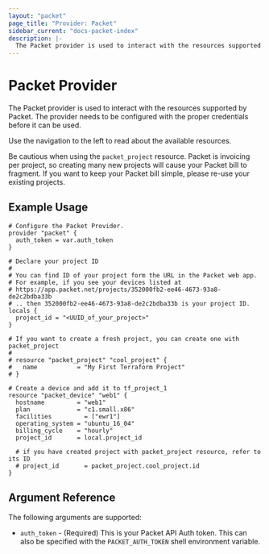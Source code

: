 ```yaml
---
layout: "packet"
page_title: "Provider: Packet"
sidebar_current: "docs-packet-index"
description: |-
  The Packet provider is used to interact with the resources supported by Packet. The provider needs to be configured with the proper credentials before it can be used.
---
```


# Packet Provider

The Packet provider is used to interact with the resources supported by Packet.
The provider needs to be configured with the proper credentials before it can be used.

Use the navigation to the left to read about the available resources.

Be cautious when using the `packet_project` resource. Packet is invoicing per project, so creating many new projects will cause your Packet bill to fragment. If you want to keep your Packet bill simple, please re-use your existing projects.

## Example Usage

```hcl
# Configure the Packet Provider. 
provider "packet" {
  auth_token = var.auth_token
}

# Declare your project ID
#
# You can find ID of your project form the URL in the Packet web app.
# For example, if you see your devices listed at
# https://app.packet.net/projects/352000fb2-ee46-4673-93a8-de2c2bdba33b
# .. then 352000fb2-ee46-4673-93a8-de2c2bdba33b is your project ID.
locals {
  project_id = "<UUID_of_your_project>"
}

# If you want to create a fresh project, you can create one with packet_project
# 
# resource "packet_project" "cool_project" {
#   name           = "My First Terraform Project"
# }

# Create a device and add it to tf_project_1
resource "packet_device" "web1" {
  hostname         = "web1"
  plan             = "c1.small.x86"
  facilities         = ["ewr1"]
  operating_system = "ubuntu_16_04"
  billing_cycle    = "hourly"
  project_id       = local.project_id

  # if you have created project with packet_project resource, refer to its ID
  # project_id       = packet_project.cool_project.id
}
```

## Argument Reference

The following arguments are supported:

* `auth_token` - (Required) This is your Packet API Auth token. This can also be specified
  with the `PACKET_AUTH_TOKEN` shell environment variable.
